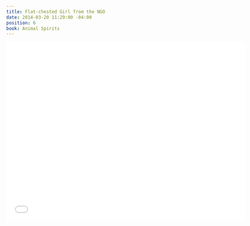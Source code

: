 ```yaml
---
title: Flat-chested Girl from the NGO
date: 2014-03-20 11:29:00 -04:00
position: 6
book: Animal Spirits
---
```


<iframe width="640" height="480" src="//www.youtube.com/embed/WLiQs8Ha-Lc?rel=0&start=23" frameborder="0" allowfullscreen></iframe>
